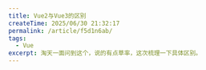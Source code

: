 ```yaml
---
title: Vue2与Vue3的区别
createTime: 2025/06/30 21:32:17
permalink: /article/f5d1n6ab/
tags: 
  - Vue
excerpt: 淘天一面问到这个，说的有点草率，这次梳理一下具体区别。
---
```

